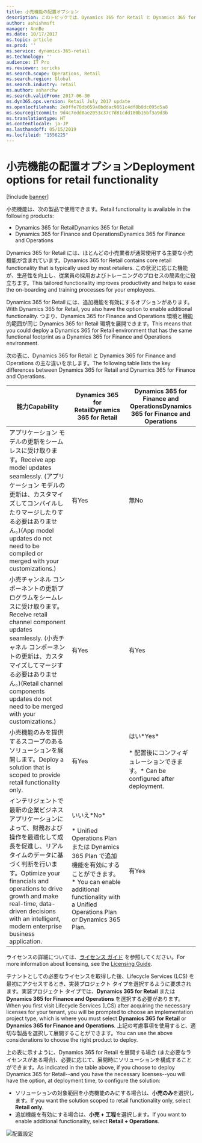 ```yaml
---
title: 小売機能の配置オプション
description: このトピックでは、Dynamics 365 for Retail と Dynamics 365 for Finance and Operations 間の小売機能の違いについて説明します。
author: ashishmsft
manager: AnnBe
ms.date: 10/17/2017
ms.topic: article
ms.prod: ''
ms.service: dynamics-365-retail
ms.technology: ''
audience: IT Pro
ms.reviewer: sericks
ms.search.scope: Operations, Retail
ms.search.region: Global
ms.search.industry: retail
ms.author: asharchw
ms.search.validFrom: 2017-06-30
ms.dyn365.ops.version: Retail July 2017 update
ms.openlocfilehash: 2e0ffe70db059a0bddac9861c4df8b0dc095d5a8
ms.sourcegitcommit: 9d4c7edd0ae2053c37c7d81cdd180b16bf3a9d3b
ms.translationtype: HT
ms.contentlocale: ja-JP
ms.lasthandoff: 05/15/2019
ms.locfileid: "1556225"
---
```

# <a name="deployment-options-for-retail-functionality"></a><span data-ttu-id="07ec3-103">小売機能の配置オプション</span><span class="sxs-lookup"><span data-stu-id="07ec3-103">Deployment options for retail functionality</span></span>

[!include [banner](../../includes/banner.md)]

<span data-ttu-id="07ec3-104">小売機能は、次の製品で使用できます。</span><span class="sxs-lookup"><span data-stu-id="07ec3-104">Retail functionality is available in the following products:</span></span>
 
- <span data-ttu-id="07ec3-105">Dynamics 365 for Retail</span><span class="sxs-lookup"><span data-stu-id="07ec3-105">Dynamics 365 for Retail</span></span>
- <span data-ttu-id="07ec3-106">Dynamics 365 for Finance and Operations</span><span class="sxs-lookup"><span data-stu-id="07ec3-106">Dynamics 365 for Finance and Operations</span></span>
 
<span data-ttu-id="07ec3-107">Dynamics 365 for Retail には、ほとんどの小売業者が通常使用する主要な小売機能が含まれています。</span><span class="sxs-lookup"><span data-stu-id="07ec3-107">Dynamics 365 for Retail contains core retail functionality that is typically used by most retailers.</span></span> <span data-ttu-id="07ec3-108">この状況に応じた機能が、生産性を向上し、従業員の採用およびトレーニングのプロセスの簡素化に役立ちます。</span><span class="sxs-lookup"><span data-stu-id="07ec3-108">This tailored functionality improves productivity and helps to ease the on-boarding and training processes for your employees.</span></span> 

<span data-ttu-id="07ec3-109">Dynamics 365 for Retail には、追加機能を有効にするオプションがあります。</span><span class="sxs-lookup"><span data-stu-id="07ec3-109">With Dynamics 365 for Retail, you also have the option to enable additional functionality.</span></span> <span data-ttu-id="07ec3-110">つまり、Dynamics 365 for Finance and Operations 環境と機能的範囲が同じ Dynamics 365 for Retail 環境を展開できます。</span><span class="sxs-lookup"><span data-stu-id="07ec3-110">This means that you could deploy a Dynamics 365 for Retail environment that has the same functional footprint as a Dynamics 365 for Finance and Operations environment.</span></span>
 
<span data-ttu-id="07ec3-111">次の表に、Dynamics 365 for Retail と Dynamics 365 for Finance and Operations の主な違いを示します。</span><span class="sxs-lookup"><span data-stu-id="07ec3-111">The following table lists the key differences between Dynamics 365 for Retail and Dynamics 365 for Finance and Operations.</span></span>

| <span data-ttu-id="07ec3-112">能力</span><span class="sxs-lookup"><span data-stu-id="07ec3-112">Capability</span></span>   |  <span data-ttu-id="07ec3-113">Dynamics 365 for Retail</span><span class="sxs-lookup"><span data-stu-id="07ec3-113">Dynamics 365 for Retail</span></span>   |  <span data-ttu-id="07ec3-114">Dynamics 365 for Finance and Operations</span><span class="sxs-lookup"><span data-stu-id="07ec3-114">Dynamics 365 for Finance and Operations</span></span>  |
|--------------|----------------------------|-------------------------------------------|
|<span data-ttu-id="07ec3-115">アプリケーション モデルの更新をシームレスに受け取ります。</span><span class="sxs-lookup"><span data-stu-id="07ec3-115">Receive app model updates seamlessly.</span></span> <span data-ttu-id="07ec3-116">(アプリケーション モデルの更新は、カスタマイズしてコンパイルしたりマージしたりする必要はありません。)</span><span class="sxs-lookup"><span data-stu-id="07ec3-116">(App model updates do not need to be compiled or merged with your customizations.)</span></span> | <span data-ttu-id="07ec3-117">有</span><span class="sxs-lookup"><span data-stu-id="07ec3-117">Yes</span></span> | <span data-ttu-id="07ec3-118">無</span><span class="sxs-lookup"><span data-stu-id="07ec3-118">No</span></span>|
|<span data-ttu-id="07ec3-119">小売チャンネル コンポーネントの更新プログラムをシームレスに受け取ります。</span><span class="sxs-lookup"><span data-stu-id="07ec3-119">Receive retail channel component updates seamlessly.</span></span> <span data-ttu-id="07ec3-120">(小売チャネル コンポーネントの更新は、カスタマイズしてマージする必要はありません。)</span><span class="sxs-lookup"><span data-stu-id="07ec3-120">(Retail channel components updates do not need to be merged with your customizations.)</span></span> | <span data-ttu-id="07ec3-121">有</span><span class="sxs-lookup"><span data-stu-id="07ec3-121">Yes</span></span> | <span data-ttu-id="07ec3-122">有</span><span class="sxs-lookup"><span data-stu-id="07ec3-122">Yes</span></span> |
|<span data-ttu-id="07ec3-123">小売機能のみを提供するスコープのあるソリューションを展開します。</span><span class="sxs-lookup"><span data-stu-id="07ec3-123">Deploy a solution that is scoped to provide retail functionality only.</span></span> | <span data-ttu-id="07ec3-124">有</span><span class="sxs-lookup"><span data-stu-id="07ec3-124">Yes</span></span>  | <span data-ttu-id="07ec3-125">はい\*</span><span class="sxs-lookup"><span data-stu-id="07ec3-125">Yes\*</span></span><br><br><span data-ttu-id="07ec3-126">\* 配置後にコンフィギュレーションできます。</span><span class="sxs-lookup"><span data-stu-id="07ec3-126">\* Can be configured after deployment.</span></span>  |
|<span data-ttu-id="07ec3-127">インテリジェントで最新の企業ビジネス アプリケーションによって、財務および操作を最適化して成長を促進し、リアルタイムのデータに基づく判断を行います。</span><span class="sxs-lookup"><span data-stu-id="07ec3-127">Optimize your financials and operations to drive growth and make real-time, data-driven decisions with an intelligent, modern enterprise business application.</span></span>| <span data-ttu-id="07ec3-128">いいえ\*</span><span class="sxs-lookup"><span data-stu-id="07ec3-128">No\*</span></span><br><br><span data-ttu-id="07ec3-129">\* Unified Operations Plan または Dynamics 365 Plan で追加機能を有効にすることができます。</span><span class="sxs-lookup"><span data-stu-id="07ec3-129">\* You can enable additional functionality with a Unified Operations Plan or Dynamics 365 Plan.</span></span> | <span data-ttu-id="07ec3-130">有</span><span class="sxs-lookup"><span data-stu-id="07ec3-130">Yes</span></span> |

<span data-ttu-id="07ec3-131">ライセンスの詳細については、[ライセンス ガイド](https://go.microsoft.com/fwlink/?LinkId=866544&clcid=0x409) を参照してください。</span><span class="sxs-lookup"><span data-stu-id="07ec3-131">For more information about licensing, see the [Licensing Guide](https://go.microsoft.com/fwlink/?LinkId=866544&clcid=0x409).</span></span>

<span data-ttu-id="07ec3-132">テナントとしての必要なライセンスを取得した後、Lifecycle Services (LCS) を最初にアクセスするとき、実装プロジェクト タイプを選択するように要求されます。実装プロジェクト タイプでは、**Dynamics 365 for Retail** または **Dynamics 365 for Finance and Operations** を選択する必要があります。</span><span class="sxs-lookup"><span data-stu-id="07ec3-132">When you first visit Lifecycle Services (LCS) after acquiring the necessary licenses for your tenant, you will be prompted to choose an implementation project type, which is where you must select **Dynamics 365 for Retail** or **Dynamics 365 for Finance and Operations**.</span></span> <span data-ttu-id="07ec3-133">上記の考慮事項を使用すると、適切な製品を選択して展開することができます。</span><span class="sxs-lookup"><span data-stu-id="07ec3-133">You can use the above considerations to choose the right product to deploy.</span></span>
 
<span data-ttu-id="07ec3-134">上の表に示すように、Dynamics 365 for Retail を展開する場合 (また必要なライセンスがある場合)、必要に応じて、展開時にソリューションを構成することができます。</span><span class="sxs-lookup"><span data-stu-id="07ec3-134">As indicated in the table above, if you choose to deploy Dynamics 365 for Retail--and you have the necessary licenses--you will have the option, at deployment time, to configure the solution:</span></span> 

- <span data-ttu-id="07ec3-135">ソリューションの対象範囲を小売機能のみにする場合は、**小売のみ**を選択します。</span><span class="sxs-lookup"><span data-stu-id="07ec3-135">If you want the solution scoped to retail functionality only, select **Retail only**.</span></span> 
- <span data-ttu-id="07ec3-136">追加機能を有効にする場合は、**小売 + 工程**を選択します。</span><span class="sxs-lookup"><span data-stu-id="07ec3-136">If you want to enable additional functionality, select **Retail + Operations**.</span></span>
 
![配置設定](media/Deployment-settings.png)
